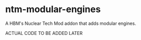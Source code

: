 # ntm-modular-engines
A HBM's Nuclear Tech Mod addon that adds modular engines.

ACTUAL CODE TO BE ADDED LATER
